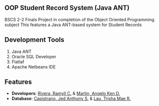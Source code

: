 ## OOP Student Record System (Java ANT)
BSCS 2-2 Finals Project in completion of the Object Oriented Programming subject 
This features a Java ANT-based system for Student Records

## Development Tools
1. Java ANT
2. Oracle SQL Developer
3. Flatlaf
4. Apache Netbeans IDE

## Features

* **Developers**: [Rivera, Ramyll C.](https://github.com/LlyXX6104) & [Martin, Angelo Ken D.](https://github.com/SachiAi)
* **Database**: [Capistrano, Jed Anthony S.](https://github.com/EdieBle) & [Lau, Trisha Mae R.](https://github.com/Trish527)
